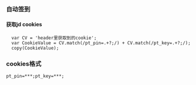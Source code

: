 ### 自动签到

#### 获取jd cookies

```
  var CV = 'header里获取到的cookie';
  var CookieValue = CV.match(/pt_pin=.+?;/) + CV.match(/pt_key=.+?;/);
  copy(CookieValue);
```

### cookies格式

`pt_pin=***;pt_key=***;`
